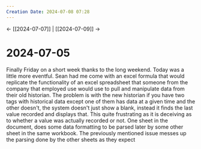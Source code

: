 ```yaml
---
Creation Date: 2024-07-08 07:28
---
```


<- [[2024-07-07]] | [[2024-07-09]]  ->

# 2024-07-05
Finally Friday on a short week thanks to the long weekend. Today was a little more eventful. Sean had me come with an excel formula that would replicate the functionality of an excel spreadsheet that someone from the company that employed use would use to pull and manipulate data from their old historian. The problem is with the new historian if you have two tags with historical data except one of them has data at a given time and the other doesn't, the system doesn't just show a blank, instead it finds the last value recorded and displays that. This quite frustrating as it is deceiving as to whether a value was actually recorded or not. One sheet in the document, does some data formatting to be parsed later by some other sheet in the same workbook. The previously mentioned issue messes up the parsing done by the other sheets as they expect 